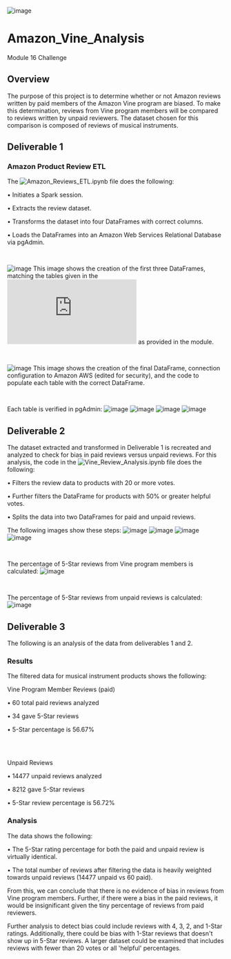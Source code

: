 ![image](https://github.com/Bryan-Corn/Amazon_Vine_Analysis/blob/main/Resources/Images/Amazon_Reviews.png)
# Amazon_Vine_Analysis
Module 16 Challenge

## Overview

The purpose of this project is to determine whether or not Amazon reviews written by paid members of the Amazon Vine program are biased. To make this determination, reviews from Vine program members will be compared to reviews written by unpaid reviewers. The dataset chosen for this comparison is composed of reviews of musical instruments.
 
 
## Deliverable 1
### Amazon Product Review ETL

The ![Amazon_Reviews_ETL.ipynb](https://github.com/Bryan-Corn/Amazon_Vine_Analysis/blob/main/Amazon_Reviews_ETL.ipynb) file does the following:

• Initiates a Spark session.

• Extracts the review dataset.

• Transforms the dataset into four DataFrames with correct columns.

• Loads the DataFrames into an Amazon Web Services Relational Database via pgAdmin.
<pre>

</pre>
![image](https://github.com/Bryan-Corn/Amazon_Vine_Analysis/blob/main/Resources/Images/Img00.png)
This image shows the creation of the first three DataFrames, matching the tables given in the ![database schema](https://github.com/Bryan-Corn/Amazon_Vine_Analysis/blob/main/Resources/challenge_schema.sql) as provided in the module.
<pre>

</pre>
![image](https://github.com/Bryan-Corn/Amazon_Vine_Analysis/blob/main/Resources/Images/Img01.png)
This image shows the creation of the final DataFrame, connection configuration to Amazon AWS (edited for security), and the code to populate each table with the correct DataFrame.
<pre>

</pre>
Each table is verified in pgAdmin:
![image](https://github.com/Bryan-Corn/Amazon_Vine_Analysis/blob/main/Resources/Images/Img02.png)
![image](https://github.com/Bryan-Corn/Amazon_Vine_Analysis/blob/main/Resources/Images/Img03.png)
![image](https://github.com/Bryan-Corn/Amazon_Vine_Analysis/blob/main/Resources/Images/Img04.png)
![image](https://github.com/Bryan-Corn/Amazon_Vine_Analysis/blob/main/Resources/Images/Img05.png)

## Deliverable 2

The dataset extracted and transformed in Deliverable 1 is recreated and analyzed to check for bias in paid reviews versus unpaid reviews. For this analysis, the code in the ![Vine_Review_Analysis.ipynb](https://github.com/Bryan-Corn/Amazon_Vine_Analysis/blob/main/Vine_Review_Analysis.ipynb) file does the following:

• Filters the review data to products with 20 or more votes.

• Further filters the DataFrame for products with 50% or greater helpful votes.

• Splits the data into two DataFrames for paid and unpaid reviews.

The following images show these steps:
![image](https://github.com/Bryan-Corn/Amazon_Vine_Analysis/blob/main/Resources/Images/Img06.png)
![image](https://github.com/Bryan-Corn/Amazon_Vine_Analysis/blob/main/Resources/Images/Img07.png)
![image](https://github.com/Bryan-Corn/Amazon_Vine_Analysis/blob/main/Resources/Images/Img08.png)
![image](https://github.com/Bryan-Corn/Amazon_Vine_Analysis/blob/main/Resources/Images/Img09.png)
<pre>

</pre>
The percentage of 5-Star reviews from Vine program members is calculated:
![image](https://github.com/Bryan-Corn/Amazon_Vine_Analysis/blob/main/Resources/Images/Img10.png)
<pre>

</pre>
The percentage of 5-Star reviews from unpaid reviews is calculated:
![image](https://github.com/Bryan-Corn/Amazon_Vine_Analysis/blob/main/Resources/Images/Img11.png)

## Deliverable 3
The following is an analysis of the data from deliverables 1 and 2.

### Results
The filtered data for musical instrument products shows the following:

Vine Program Member Reviews (paid)

• 60 total paid reviews analyzed

• 34 gave 5-Star reviews

• 5-Star percentage is 56.67%
<pre>


</pre>
Unpaid Reviews

• 14477 unpaid reviews analyzed

• 8212 gave 5-Star reviews

• 5-Star review percentage is 56.72%

### Analysis

The data shows the following:

• The 5-Star rating percentage for both the paid and unpaid review is virtually identical.

• The total number of reviews after filtering the data is heavily weighted towards unpaid reviews (14477 unpaid vs 60 paid).

From this, we can conclude that there is no evidence of bias in reviews from Vine program members. Further, if there were a bias in the paid reviews, it would be insignificant given the tiny percentage of reviews from paid reviewers.

Further analysis to detect bias could include reviews with 4, 3, 2, and 1-Star ratings. Additionally, there could be bias with 1-Star reviews that doesn't show up in 5-Star reviews. A larger dataset could be examined that includes reviews with fewer than 20 votes or all 'helpful' percentages.

